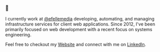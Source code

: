 ### 👋
I currently work at [@efellemedia](https://github.com/efellemedia) developing, automating, and managing infrastructure services for client web applications. Since 2012, I've been primarily focused on web development with a recent focus on systems engineering.

Feel free to checkout my [Website](https://vanorman.co/ "Website Portfolio of Cameron Van Orman") and connect with me on [LinkedIn](https://www.linkedin.com/in/vanormandesign/ "LinkedIn of Cameron Van Orman").
